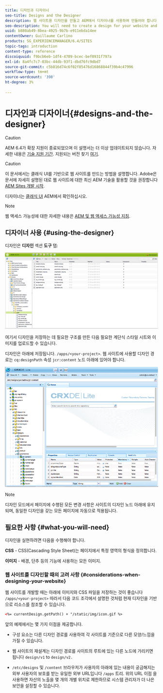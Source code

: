 ```yaml
---
title: 디자인과 디자이너
seo-title: Designs and the Designer
description: 웹 사이트용 디자인을 만들고 AEM에서 디자이너를 사용하여 만들어야 합니다
seo-description: You will need to create a design for your website and in AEM, you do so by using the Designer
uuid: b880ab49-8bea-4925-9b7b-e911ebda14ee
contentOwner: Guillaume Carlino
products: SG_EXPERIENCEMANAGER/6.4/SITES
topic-tags: introduction
content-type: reference
discoiquuid: f9bcb6eb-1df4-4709-bcec-bef0931f797a
exl-id: 8a4fc7c7-03bc-44db-93f1-dbd76fc9dbd7
source-git-commit: c5b816d74c6f02f85476d16868844f39b4c47996
workflow-type: tm+mt
source-wordcount: '398'
ht-degree: 3%

---
```


# 디자인과 디자이너{#designs-and-the-designer}

>[!CAUTION]
>
>AEM 6.4가 확장 지원이 종료되었으며 이 설명서는 더 이상 업데이트되지 않습니다. 자세한 내용은 [기술 지원 기간](https://helpx.adobe.com/kr/support/programs/eol-matrix.html). 지원되는 버전 찾기 [여기](https://experienceleague.adobe.com/docs/).

>[!CAUTION]
>
>이 문서에서는 클래식 UI를 기반으로 웹 사이트를 만드는 방법을 설명합니다. Adobe은 문서에 자세히 설명된 대로 웹 사이트에 대한 최신 AEM 기술을 활용할 것을 권장합니다 [AEM Sites 개발 시작](/help/sites-developing/getting-started.md).

디자이너는 [클래식 UI](/help/release-notes/touch-ui-features-status.md) AEM에서 확인하십시오.

>[!NOTE]
>
>웹 액세스 가능성에 대한 자세한 내용은 [AEM 및 웹 액세스 가능성 지침](/help/managing/web-accessibility.md).

## 디자이너 사용 {#using-the-designer}

디자인은 **디자인** 섹션 **도구** 탭:

![screen_shot_2012-02-01at30237pm](assets/screen_shot_2012-02-01at30237pm.png)

여기서 디자인을 저장하는 데 필요한 구조를 만든 다음 필요한 계단식 스타일 시트와 이미지를 업로드할 수 있습니다.

디자인은 아래에 저장됩니다. `/apps/<your-project>`. 웹 사이트에 사용할 디자인 경로는 `cq:designPath` 속성 `jcr:content` 노드 아래에 있어야 합니다.

![chlimage_1-74](assets/chlimage_1-74.png)

>[!NOTE]
>
>디자인 모드에서 페이지에 수행된 모든 변경 사항은 사이트의 디자인 노드 아래에 유지되며, 동일한 디자인을 갖는 모든 페이지에 자동으로 적용됩니다.

## 필요한 사항 {#what-you-will-need}

디자인을 실현하려면 다음을 수행해야 합니다.

**CSS** - CSS(Cascading Style Sheet)는 페이지에서 특정 영역의 형식을 정의합니다.

**이미지** - 배경, 단추 등의 기능에 사용하는 모든 이미지.

### 웹 사이트를 디자인할 때의 고려 사항 {#considerations-when-designing-your-website}

웹 사이트를 개발할 때는 아래에 이미지와 CSS 파일을 저장하는 것이 좋습니다 `/apps/<your-project>` 따라서 다음 코드 조각에서 설명한 것처럼 현재 디자인을 기반으로 리소스를 참조할 수 있습니다.

```xml
<%= currentDesign.getPath() + "/static/img/icon.gif %>
```

앞의 예제에서는 몇 가지 이점을 제공합니다.

* 구성 요소는 다른 디자인 경로를 사용하여 각 사이트를 기준으로 다른 모양/느낌을 가질 수 있습니다.
* 웹 사이트의 재설계는 디자인 경로를 사이트의 루트에 있는 다른 노드에 가리키면 됩니다 `design/v1` to `design/v2.`

* `/etc/designs` 및 `/content` 브라우저가 사용자의 아래에 있는 내용이 궁금해지는 외부 사용자의 보호를 받는 유일한 외부 URL입니다 `/apps` 트리. 위의 URL 이점 을 사용하면 자산의 노출을 몇 개의 개별 위치로 제한하므로 시스템 관리자가 더 나은 보안을 설정할 수 있습니다.
